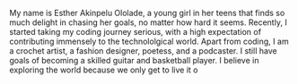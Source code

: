 My name is Esther Akinpelu Ololade, a young girl in her teens that finds so much delight in chasing her goals, no matter how hard it seems. Recently, I started taking my coding journey serious, with a high expectation of contributing immensely to the technololgical world. Apart from coding, I am a crochet artist, a fashion designer, poetess, and a podcaster. I still have goals of becoming a skilled guitar and basketball player. I believe in exploring the world because we only get to live it o